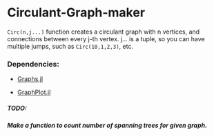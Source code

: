 # Circulant-Graph-maker
`Circ(n,j...)` function creates a circulant graph with n vertices, and connections between every j-th vertex.
j... is a tuple, so you can have multiple jumps, such as `Circ(10,1,2,3)`, etc.

### Dependencies:

- [Graphs.jl](https://github.com/JuliaGraphs/Graphs.jl)

- [GraphPlot.jl](https://github.com/JuliaGraphs/GraphPlot.jl)

##### TODO:
##### Make a function to count number of spanning trees for given graph.


